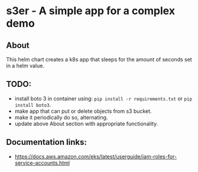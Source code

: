 # s3er - A simple app for a complex demo

## About

This helm chart creates a k8s app that sleeps for the amount of seconds set in a helm value.

## TODO:
- install boto 3 in container using: `pip install -r requirements.txt` or `pip install boto3`.
- make app that can put or delete objects from s3 bucket.
- make it periodically do so, alternating.
- update above About section with appropriate functionality.

## Documentation links:
- https://docs.aws.amazon.com/eks/latest/userguide/iam-roles-for-service-accounts.html
